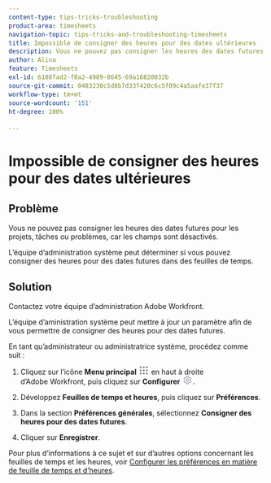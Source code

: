 ```yaml
---
content-type: tips-tricks-troubleshooting
product-area: timesheets
navigation-topic: tips-tricks-and-troubleshooting-timesheets
title: Impossible de consigner des heures pour des dates ultérieures
description: Vous ne pouvez pas consigner les heures des dates futures pour les projets, tâches ou problèmes, car les champs sont désactivés.
author: Alina
feature: Timesheets
exl-id: 6108fad2-f0a2-4989-8645-69a16820032b
source-git-commit: 0483230c5d8b7d33f420c6c5f09c4a5aafe37f37
workflow-type: tm+mt
source-wordcount: '151'
ht-degree: 100%

---
```


# Impossible de consigner des heures pour des dates ultérieures

## Problème

Vous ne pouvez pas consigner les heures des dates futures pour les projets, tâches ou problèmes, car les champs sont désactivés.

L’équipe d’administration système peut déterminer si vous pouvez consigner des heures pour des dates futures dans des feuilles de temps.

## Solution

Contactez votre équipe d’administration Adobe Workfront.

L’équipe d’aministration système peut mettre à jour un paramètre afin de vous permettre de consigner des heures pour des dates futures.

En tant qu’administrateur ou administratrice système, procédez comme suit :

1. Cliquez sur l’icône **Menu principal** ![](assets/main-menu-icon.png) en haut à droite d’Adobe Workfront, puis cliquez sur **Configurer** ![](assets/gear-icon-settings.png).

1. Développez **Feuilles de temps et heures**, puis cliquez sur **Préférences**.

1. Dans la section **Préférences générales**, sélectionnez **Consigner des heures pour des dates futures**.

1. Cliquer sur **Enregistrer**.

Pour plus d’informations à ce sujet et sur d’autres options concernant les feuilles de temps et les heures, voir [Configurer les préférences en matière de feuille de temps et d’heures](../../administration-and-setup/set-up-workfront/configure-timesheets-schedules/timesheet-and-hour-preferences.md).
